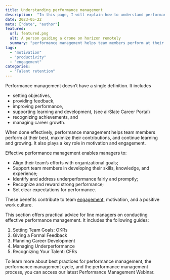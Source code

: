 ```yaml
---
title: Understanding performance management
description:  "In this page, I will explain how to understand performance management"
date: 2023-05-22
meta: ["date", "author"]
featured:
  url: featured.png
  alt: A person guiding a drone on horizon remotely
  summary: "performance management helps team members perform at their best, maximize their contributions, ..."
tags:
  - "motivation"
  - "productivity"
  - "engagement"
categories:
  - "Talent retention"
---
```


Performance management doesn’t have a single definition. It includes

* setting objectives, 
* providing feedback, 
* improving performance, 
* supporting learning and development, (see airSlate Career Portal)
* recognizing achievements, and 
* managing career growth. 

When done effectively, performance management helps team members perform at their best, maximize their contributions, and continue learning and growing. It also plays a key role in motivation and engagement.

Effective performance management enables managers to:

* Align their team’s efforts with organizational goals;
* Support team members in developing their skills, knowledge, and experience;
* Identify and address underperformance fairly and promptly;
* Recognize and reward strong performance;
* Set clear expectations for performance.

These benefits contribute to team [engagement](https://gracefulhr.com/post/engagement-what/), motivation, and a positive work culture.

This section offers practical advice for line managers on conducting effective performance management. It includes the following guides:

1. Setting Team Goals: OKRs
2. Giving a Formal Feedback
3. Planning Career Development 
4. Managing Underperformance
5. Recognizing Your Talent: CFRs

To learn more about best practices for performance management, the performance management cycle, and the performance management process, you can access our latest Performance Management Webinar. 
